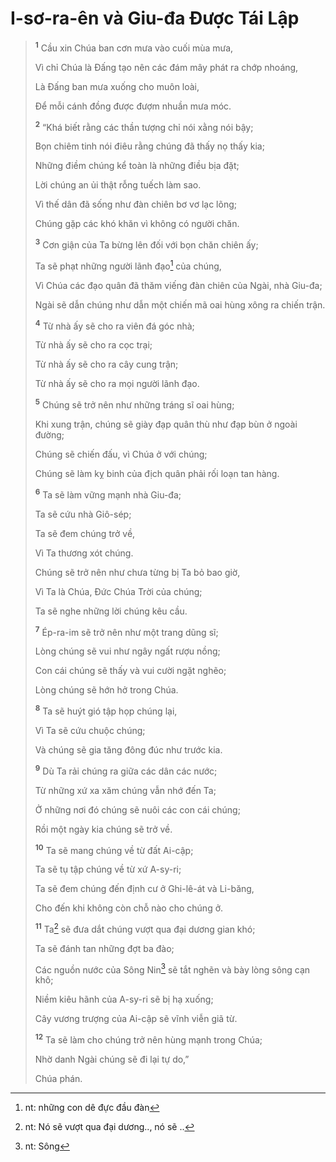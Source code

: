# I-sơ-ra-ên và Giu-đa Ðược Tái Lập

> <sup><b>1</b></sup> Cầu xin Chúa ban cơn mưa vào cuối mùa mưa,
>
> Vì chỉ Chúa là Ðấng tạo nên các đám mây phát ra chớp nhoáng,
>
> Là Ðấng ban mưa xuống cho muôn loài,
>
> Ðể mỗi cánh đồng được đượm nhuần mưa móc.
>
> <sup><b>2</b></sup> “Khá biết rằng các thần tượng chỉ nói xằng nói bậy;
>
> Bọn chiêm tinh nói điêu rằng chúng đã thấy nọ thấy kia;
>
> Những điềm chúng kể toàn là những điều bịa đặt;
>
> Lời chúng an ủi thật rỗng tuếch làm sao.
>
> Vì thế dân đã sống như đàn chiên bơ vơ lạc lõng;
>
> Chúng gặp các khó khăn vì không có người chăn.
>
> <sup><b>3</b></sup> Cơn giận của Ta bừng lên đối với bọn chăn chiên ấy;
>
> Ta sẽ phạt những người lãnh đạo[^1-d5e09467-2dfe-4d04-90d0-bdb62cff0846] của chúng,
>
> Vì Chúa các đạo quân đã thăm viếng đàn chiên của Ngài, nhà Giu-đa;
>
> Ngài sẽ dẫn chúng như dẫn một chiến mã oai hùng xông ra chiến trận.
>
> <sup><b>4</b></sup> Từ nhà ấy sẽ cho ra viên đá góc nhà;
>
> Từ nhà ấy sẽ cho ra cọc trại;
>
> Từ nhà ấy sẽ cho ra cây cung trận;
>
> Từ nhà ấy sẽ cho ra mọi người lãnh đạo.
>
> <sup><b>5</b></sup> Chúng sẽ trở nên như những tráng sĩ oai hùng;
>
> Khi xung trận, chúng sẽ giày đạp quân thù như đạp bùn ở ngoài đường;
>
> Chúng sẽ chiến đấu, vì Chúa ở với chúng;
>
> Chúng sẽ làm kỵ binh của địch quân phải rối loạn tan hàng.
>
> <sup><b>6</b></sup> Ta sẽ làm vững mạnh nhà Giu-đa;
>
> Ta sẽ cứu nhà Giô-sép;
>
> Ta sẽ đem chúng trở về,
>
> Vì Ta thương xót chúng.
>
> Chúng sẽ trở nên như chưa từng bị Ta bỏ bao giờ,
>
> Vì Ta là Chúa, Ðức Chúa Trời của chúng;
>
> Ta sẽ nghe những lời chúng kêu cầu.
>
> <sup><b>7</b></sup> Ép-ra-im sẽ trở nên như một trang dũng sĩ;
>
> Lòng chúng sẽ vui như ngây ngất rượu nồng;
>
> Con cái chúng sẽ thấy và vui cười ngặt nghẽo;
>
> Lòng chúng sẽ hớn hở trong Chúa.
>
> <sup><b>8</b></sup> Ta sẽ huýt gió tập họp chúng lại,
>
> Vì Ta sẽ cứu chuộc chúng;
>
> Và chúng sẽ gia tăng đông đúc như trước kia.
>
> <sup><b>9</b></sup> Dù Ta rải chúng ra giữa các dân các nước;
>
> Từ những xứ xa xăm chúng vẫn nhớ đến Ta;
>
> Ở những nơi đó chúng sẽ nuôi các con cái chúng;
>
> Rồi một ngày kia chúng sẽ trở về.
>
> <sup><b>10</b></sup> Ta sẽ mang chúng về từ đất Ai-cập;
>
> Ta sẽ tụ tập chúng về từ xứ A-sy-ri;
>
> Ta sẽ đem chúng đến định cư ở Ghi-lê-át và Li-băng,
>
> Cho đến khi không còn chỗ nào cho chúng ở.
>
> <sup><b>11</b></sup> Ta[^2-d5e09467-2dfe-4d04-90d0-bdb62cff0846] sẽ đưa dắt chúng vượt qua đại dương gian khó;
>
> Ta sẽ đánh tan những đợt ba đào;
>
> Các nguồn nước của Sông Nin[^3-d5e09467-2dfe-4d04-90d0-bdb62cff0846] sẽ tắt nghẽn và bày lòng sông cạn khô;
>
> Niềm kiêu hãnh của A-sy-ri sẽ bị hạ xuống;
>
> Cây vương trượng của Ai-cập sẽ vĩnh viễn giã từ.
>
> <sup><b>12</b></sup> Ta sẽ làm cho chúng trở nên hùng mạnh trong Chúa;
>
> Nhờ danh Ngài chúng sẽ đi lại tự do,”
>
> Chúa phán.

[^1-d5e09467-2dfe-4d04-90d0-bdb62cff0846]: nt: những con dê đực đầu đàn

[^2-d5e09467-2dfe-4d04-90d0-bdb62cff0846]: nt: Nó sẽ vượt qua đại dương.., nó sẽ ..

[^3-d5e09467-2dfe-4d04-90d0-bdb62cff0846]: nt: Sông
